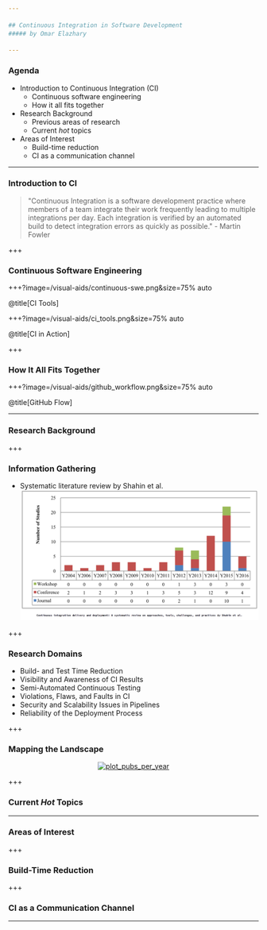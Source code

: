 ```yaml
---

## Continuous Integration in Software Development
##### by Omar Elazhary

---
```


### Agenda
- Introduction to Continuous Integration (CI)
    - Continuous software engineering
    - How it all fits together
- Research Background
    - Previous areas of research
    - Current _hot_ topics
- Areas of Interest
    - Build-time reduction
    - CI as a communication channel

---

### Introduction to CI

> "Continuous Integration is a software development practice where members of a team integrate their work frequently leading to multiple integrations per day.
> Each integration is verified by an automated build to detect integration errors as quickly as possible." - Martin Fowler

+++

### Continuous Software Engineering

+++?image=/visual-aids/continuous-swe.png&size=75% auto

@title[CI Tools]

+++?image=/visual-aids/ci_tools.png&size=75% auto

@title[CI in Action]

+++

### How It All Fits Together

+++?image=/visual-aids/github_workflow.png&size=75% auto

@title[GitHub Flow]

---

### Research Background

+++

### Information Gathering

- Systematic literature review by Shahin et al.
![Research Progression](/visual-aids/research_progression_shahin.png?size=50%)

+++

### Research Domains

- Build- and Test Time Reduction
- Visibility and Awareness of CI Results
- Semi-Automated Continuous Testing
- Violations, Flaws, and Faults in CI
- Security and Scalability Issues in Pipelines
- Reliability of the Deployment Process

+++

### Mapping the Landscape

<div>
    <a href="https://plot.ly/~omazhary/3/?share_key=wMRZYdF3R6CY8GIRWLSxE4" target="_blank" title="plot_pubs_per_year" style="display: block; text-align: center;"><img src="https://plot.ly/~omazhary/3.png?share_key=wMRZYdF3R6CY8GIRWLSxE4" alt="plot_pubs_per_year" style="max-width: 100%;width: 600px;"  width="600" onerror="this.onerror=null;this.src='https://plot.ly/404.png';" /></a>
    <script data-plotly="omazhary:3" sharekey-plotly="wMRZYdF3R6CY8GIRWLSxE4" src="https://plot.ly/embed.js" async></script>
</div>


+++

### Current _Hot_ Topics


---

### Areas of Interest


+++

### Build-Time Reduction


+++

### CI as a Communication Channel


---
